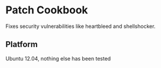 # Patch Cookbook

Fixes security vulnerabilities like heartbleed and shellshocker.

## Platform

Ubuntu 12.04, nothing else has been tested

